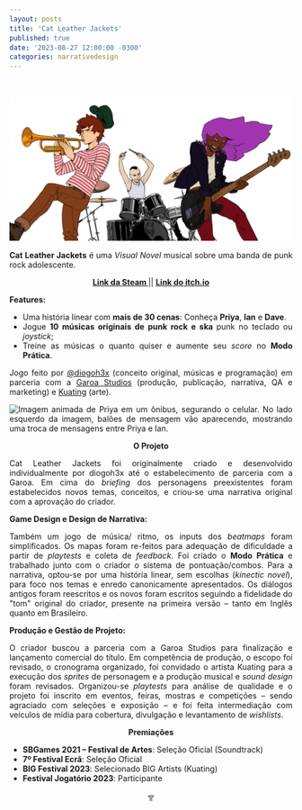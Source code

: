 ```yaml
---
layout: posts
title: 'Cat Leather Jackets'
published: true
date: '2023-08-27 12:00:00 -0300'
categories: narrativedesign
---
```



<div style="text-align:justify">
<p>⠀</p>
<p> <img src="/assets/posts-images/clj-images/catleatherjackets_characters_banner.png" alt="Ilustração de Dave com um trompete, Ian na bateria e Priya com uma guitarra."> </p>
<p> </p>
<p> <b>Cat Leather Jackets</b> é uma <i>Visual Novel</i> musical sobre uma banda de punk rock adolescente.</p>
<p style="text-align:center"> <b> <a href= "https://store.steampowered.com/app/1673830/Cat_Leather_Jackets/"> Link da Steam </a> </b> || <b> <a href= "https://diogoh3x.itch.io/clj"> Link do itch.io </a> </b> </p>
<p> </p>
<p> <b> Features: </b> </p>
<ul>
<li>Uma história linear com <b>mais de 30 cenas</b>: Conheça <b>Priya</b>, <b>Ian</b> e <b>Dave</b>.</li>
<li>Jogue <b>10 músicas originais de punk rock e ska </b>punk no teclado ou <i>joystick</i>;</li>
<li>Treine as músicas o quanto quiser e aumente seu <i>score</i> no <b>Modo Prática</b>.</li>
</ul>
<p></p>
<p> Jogo feito por <a href= "https://twitter.com/diogoh3x">@diogoh3x</a> (conceito original, músicas e programação) em parceria com a <a href= "http://garoastudios.com">Garoa Studios</a> (produção, publicação, narrativa, QA e marketing) e <a href= "https://kuating.artstation.com">Kuating</a> (arte).</p>
<p> </p>
<p> <img src="/assets/posts-images/clj-images/priya_bus.gif" alt="Imagem animada de Priya em um ônibus, segurando o celular. No lado esquerdo da imagem, balões de mensagem vão aparecendo, mostrando uma troca de mensagens entre Priya e Ian."> </p>
<p style="text-align:center"> <b> O Projeto </b> </p>
<p> Cat Leather Jackets foi originalmente criado e desenvolvido individualmente por diogoh3x até o estabelecimento de parceria com a Garoa. Em cima do <i>briefing</i> dos personagens preexistentes foram estabelecidos novos temas, conceitos, e criou-se uma narrativa original com a aprovação do criador.</p>
<p> <b>Game Design e Design de Narrativa: </b> </p>
<p> Também um jogo de música/ ritmo, os inputs dos <i>beatmaps</i> foram simplificados. Os mapas foram re-feitos para adequação de dificuldade a partir de <i>playtests</i> e coleta de <i>feedback</i>. Foi criado o <b>Modo Prática</b> e trabalhado junto com o criador o sistema de pontuação/combos. Para a narrativa, optou-se por uma história linear, sem escolhas (<i>kinectic novel</i>), para foco nos temas e enredo canonicamente apresentados. Os diálogos antigos foram reescritos e os novos foram escritos seguindo a fidelidade do "tom" original do criador, presente na primeira versão – tanto em Inglês quanto em Brasileiro.</p>
<p> <b>Produção e Gestão de Projeto:</b> </p>
<p> O criador buscou a parceria com a Garoa Studios para finalização e lançamento comercial do título. Em competência de produção, o escopo foi revisado, o cronograma organizado, foi convidado o artista Kuating para a execução dos <i>sprites</i> de personagem e a produção musical e <i>sound design</i> foram revisados. Organizou-se <i>playtests</i> para análise de qualidade e o projeto foi inscrito em eventos, feiras, mostras e competições – sendo agraciado com seleções e exposição – e foi feita intermediação com veículos de mídia para cobertura, divulgação e levantamento de <i>wishlists</i>.
<p style="text-align:center"> <b> Premiações </b> </p>
<ul>
<li><b>SBGames 2021 – Festival de Artes</b>: Seleção Oficial (Soundtrack)</li>
<li><b>7º Festival Ecrã</b>: Seleção Oficial</li>
<li><b>BIG Festival 2023</b>: Selecionado BIG Artists (Kuating)</li>
<li><b>Festival Jogatório 2023</b>: Participante</li>
</ul>
<p style="text-align:center"> ╦ </p>
